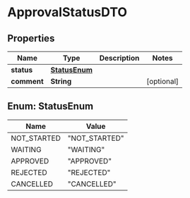 # ApprovalStatusDTO

## Properties
Name | Type | Description | Notes
------------ | ------------- | ------------- | -------------
**status** | [**StatusEnum**](#StatusEnum) |  | 
**comment** | **String** |  |  [optional]

<a name="StatusEnum"></a>
## Enum: StatusEnum
Name | Value
---- | -----
NOT_STARTED | &quot;NOT_STARTED&quot;
WAITING | &quot;WAITING&quot;
APPROVED | &quot;APPROVED&quot;
REJECTED | &quot;REJECTED&quot;
CANCELLED | &quot;CANCELLED&quot;
